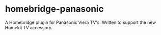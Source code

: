 # homebridge-panasonic
A Homebridge plugin for Panasonic Viera TV's. Written to support the new Homekit TV accessory.
